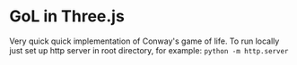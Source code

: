 # GoL in Three.js

Very quick quick implementation of Conway's game of life. To run locally just set up http server in root directory, for example:
``` python -m http.server  ```
